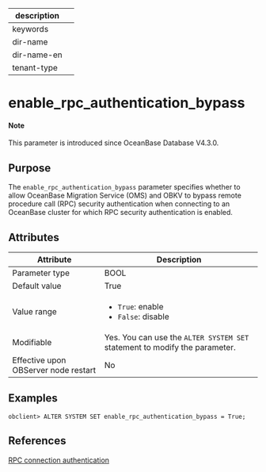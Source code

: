| description ||
|---|---|
| keywords ||
| dir-name ||
| dir-name-en ||
| tenant-type ||

# enable_rpc_authentication_bypass

<main id="notice" type='explain'>
  <h4>Note</h4>
  <p>This parameter is introduced since OceanBase Database V4.3.0. </p>
</main>

## Purpose

The `enable_rpc_authentication_bypass` parameter specifies whether to allow OceanBase Migration Service (OMS) and OBKV to bypass remote procedure call (RPC) security authentication when connecting to an OceanBase cluster for which RPC security authentication is enabled.

## Attributes

| **Attribute** | **Description** |
| --- | --- |
| Parameter type | BOOL |
| Default value | True |
| Value range | <ul><li>`True`: enable  </li><li>`False`: disable</li></ul> |
| Modifiable | Yes. You can use the `ALTER SYSTEM SET` statement to modify the parameter.  |
| Effective upon OBServer node restart | No |

## Examples

```shell
obclient> ALTER SYSTEM SET enable_rpc_authentication_bypass = True;
```

## References

[RPC connection authentication](../../../../600.manage/500.security-and-permissions/300.access-control/400.1rpc-connection-authentication.md)